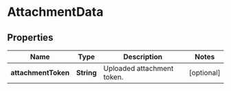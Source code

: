 # AttachmentData

## Properties

Name | Type | Description | Notes
------------ | ------------- | ------------- | -------------
**attachmentToken** | **String** | Uploaded attachment token. | [optional] 


